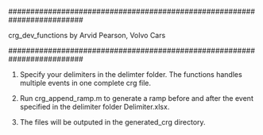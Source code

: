 #########################################################################

crg_dev_functions by Arvid Pearson, Volvo Cars

#########################################################################

1. Specify your delimiters in the delimter folder. 
The functions handles multiple events in one complete crg file.

2. Run crg_append_ramp.m to generate a ramp before and after 
the event specified in the delimiter folder Delimiter.xlsx.

3. The files will be outputed in the generated_crg directory.

